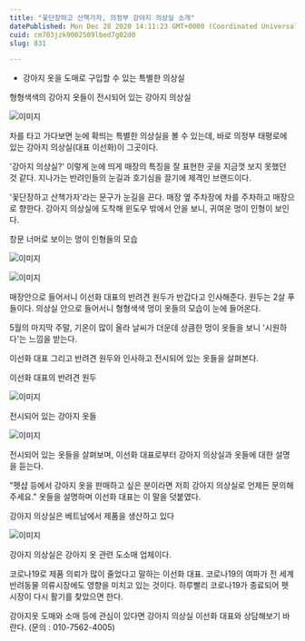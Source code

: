 ```yaml
---
title: "꽃단장하고 산책가자, 의정부 강아지 의상실 소개"
datePublished: Mon Dec 28 2020 14:11:23 GMT+0000 (Coordinated Universal Time)
cuid: cm703jzk9002509lbed7g02d0
slug: 831

---
```



- 강아지 옷을 도매로 구입할 수 있는 특별한 의상실

형형색색의 강아지 옷들이 전시되어 있는 강아지 의상실

![이미지](https://cdn.hashnode.com/res/hashnode/image/upload/v1739255045021/8fbbf27a-0940-4eb6-bce2-d60d77742533.jpeg)

차를 타고 가다보면 눈에 확띄는 특별한 의상실을 볼 수 있는데, 바로 의정부 태평로에 있는 강아지 의상실(대표 이선화)이 그곳이다.

'강아지 의상실?' 이렇게 눈에 띄게 매장의 특징을 잘 표현한 곳을 지금껏 보지 못했던 것 같다. 지나가는 반려인들의 눈길과 호기심을 끌기에 제격인 브랜드이다.

'꽃단장하고 산책가자'라는 문구가 눈길을 끈다. 매장 옆 주차장에 차를 주차하고 매장으로 향한다. 강아지 의상실에 도착해 윈도우 밖에서 안을 보니, 귀여운 멍이 인형이 보인다.

창문 너머로 보이는 멍이 인형들의 모습

![이미지](https://cdn.hashnode.com/res/hashnode/image/upload/v1739255047507/c2ceb391-1c05-443e-9b27-d18c6cf1b049.jpeg)

![이미지](https://cdn.hashnode.com/res/hashnode/image/upload/v1739255049733/715e9dc9-1cab-4b0f-9115-e07ae7f690ac.jpeg)

매장안으로 들어서니 이선화 대표의 반려견 원두가 반갑다고 인사해준다. 원두는 2살 푸들이다. 의상실 안으로 들어서니 형형색색 멍이 옷들의 모습이 눈에 들어온다.

5월의 마지막 주말, 기온이 많이 올라 날씨가 더운데 상큼한 멍이 옷들을 보니 '시원하다'는 느낌을 받는다.

이선화 대표 그리고 반려견 원두와 인사하고 전시되어 있는 옷들을 살펴본다.

이선화 대표의 반려견 원두

![이미지](https://cdn.hashnode.com/res/hashnode/image/upload/v1739255052122/d4441194-00e4-4ba5-896e-d2aa08e3cd46.jpeg)

전시되어 있는 강아지 옷들

![이미지](https://cdn.hashnode.com/res/hashnode/image/upload/v1739255054331/7556deb4-a5cf-445b-a1c3-2fdb5f050283.jpeg)

전시되어 있는 옷들을 살펴보며, 이선화 대표로부터 강아지 의상실과 옷들에 대한 설명을 듣는다.

"펫샵 등에서 강아지 옷을 판매하고 싶은 분이라면 저희 강아지 의상실로 언제든 문의해주세요." 옷들을 설명하며 이선화 대표는 이 말을 덧붙였다.

강아지 의상실은 베트남에서 제품을 생산하고 있다

![이미지](https://cdn.hashnode.com/res/hashnode/image/upload/v1739255056286/d592f1cc-5840-4546-8337-c8b624bddba5.jpeg)

강아지 의상실은 강아지 옷 관련 도소매 업체이다.

코로나19로 제품 의뢰가 많이 줄었다고 말하는 이선화 대표. 코로나19의 여파가 전 세계 반려동물 의류시장에도 영향을 미치고 있는 것이다. 하루빨리 코로나19가 종료되어 펫시장이 다시 활기를 찾았으면 한다.

강아지옷 도매와 소매 등에 관심이 있다면 강아지 의상실 이선화 대표와 상담해보기 바란다. (문의 : 010-7562-4005)